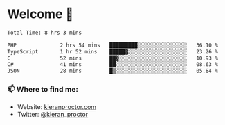 # Welcome 🦘

<!--START_SECTION:waka-->

```txt
Total Time: 8 hrs 3 mins

PHP              2 hrs 54 mins   █████████░░░░░░░░░░░░░░░░   36.10 %
TypeScript       1 hr 52 mins    █████▓░░░░░░░░░░░░░░░░░░░   23.26 %
C                52 mins         ██▓░░░░░░░░░░░░░░░░░░░░░░   10.93 %
C#               41 mins         ██░░░░░░░░░░░░░░░░░░░░░░░   08.63 %
JSON             28 mins         █▒░░░░░░░░░░░░░░░░░░░░░░░   05.84 %
```

<!--END_SECTION:waka-->

### 📫 Where to find me:

-   Website: [kieranproctor.com](https://kieranproctor.com/)
-   Twitter: [@kieran_proctor](https://twitter.com/kieran_proctor)
